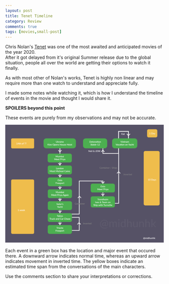```yaml
---
layout: post
title: Tenet Timeline
category: Review
comments: true
tags: [movies,small-post]
---
```

Chris Nolan's [Tenet](https://www.imdb.com/title/tt6723592/?ref_=nv_sr_srsg_0) was one of the most awaited and anticipated movies of the year 2020.  
After it got delayed from it's original Summer release due to the global situation, people all over the world are getting their options to watch it finally.  

As with most other of Nolan's works, Tenet is highly non linear and may require more than one watch to understand and appreciate fully.  

I made some notes while watching it, which is how I understand the timeline of events in the movie and thought I would share it.  

<strong>SPOILERS beyond this point</strong>  

<!-- more -->

These events are purely from my observations and may not be accurate.  

<img src="/public/images/2020/12/tenet_timeline.png" alt="Tenet Timeline" />  

Each event in a green box has the location and major event that occured there. A downward arrow indicates normal time, whereas an upward arrow indicates movement in inverted time. The yellow boxes indicate an estimated time span from the conversations of the main characters. 

Use the comments section to share your interpretations or corrections.
